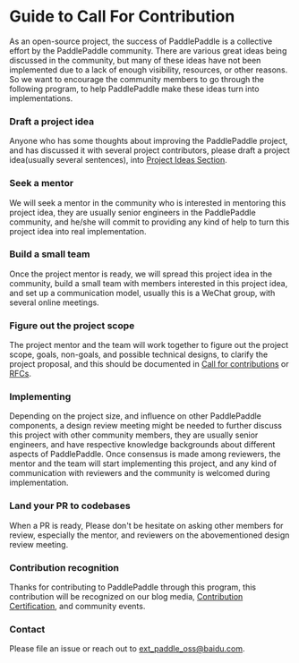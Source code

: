 # Guide to Call For Contribution

As an open-source project, the success of PaddlePaddle is a collective effort by the PaddlePaddle community. There are various great ideas being discussed in the community, but many of these ideas have not been implemented due to a lack of enough visibility, resources, or other reasons. So we want to encourage the community members to go through the following program, to help PaddlePaddle make these ideas turn into implementations.

### Draft a project idea

Anyone who has some thoughts about improving the PaddlePaddle project, and has discussed it with several project contributors, please draft a project idea(usually several sentences), into [Project Ideas Section](https://github.com/PaddlePaddle/community/tree/master/pfcc/call-for-contributions#project-ideas).

### Seek a mentor

We will seek a mentor in the community who is interested in mentoring this project idea, they are usually senior engineers in the PaddlePaddle community, and he/she will commit to providing any kind of help to turn this project idea into real implementation.

### Build a small team

Once the project mentor is ready, we will spread this project idea in the community, build a small team with members interested in this project idea, and set up a communication model, usually this is a WeChat group, with several online meetings.

### Figure out the project scope

The project mentor and the team will work together to figure out the project scope, goals, non-goals, and possible technical designs, to clarify the project proposal, and this should be documented in [Call for contributions](https://github.com/PaddlePaddle/community/tree/master/pfcc/call-for-contributions) or [RFCs](https://github.com/PaddlePaddle/community/tree/master/rfcs).

### Implementing

Depending on the project size, and influence on other PaddlePaddle components, a design review meeting might be needed to further discuss this project with other community members, they are usually senior engineers, and have respective knowledge backgrounds about different aspects of PaddlePaddle. Once consensus is made among reviewers, the mentor and the team will start implementing this project, and any kind of communication with reviewers and the community is welcomed during implementation.

### Land your PR to codebases

When a PR is ready, Please don't be hesitate on asking other members for review, especially the mentor, and reviewers on the abovementioned design review meeting.

### Contribution recognition

Thanks for contributing to PaddlePaddle through this program, this contribution will be recognized on our blog media,  [Contribution Certification](https://github.com/PaddlePaddle/community/blob/master/contributors/certificate-inspection.md), and community events.

### Contact

Please file an issue or reach out to [ext_paddle_oss@baidu.com](mailto:ext_paddle_oss@baidu.com).